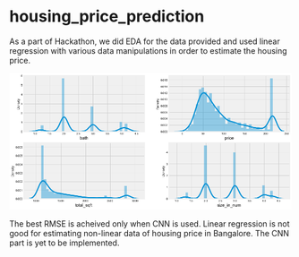 # housing_price_prediction

As a part of Hackathon, we did EDA for the data provided and used linear regression with various data manipulations in order to estimate the housing price.

<img src="Housing_Price_EDA.png" width="600">

The best RMSE is acheived only when CNN is used. Linear regression is not good for estimating non-linear data of housing price in Bangalore. The CNN part is yet to be implemented.
